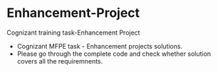 # Enhancement-Project
Cognizant training task-Enhancement Project
- Cognizant MFPE task - Enhancement projects solutions.
- Please go through the complete code and check whether solution covers all the requiremnents. 
